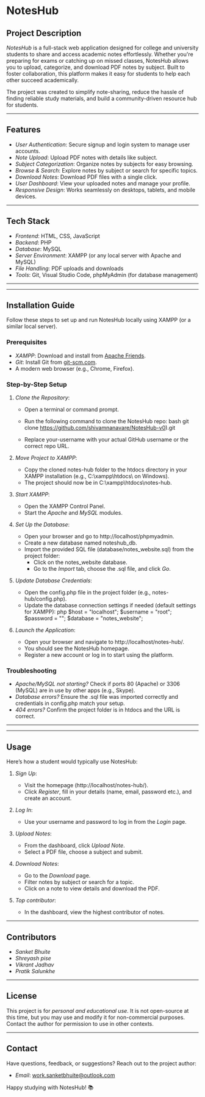 # NotesHub

## Project Description
*NotesHub* is a full-stack web application designed for college and university students to share and access academic notes effortlessly. Whether you're preparing for exams or catching up on missed classes, NotesHub allows you to upload, categorize, and download PDF notes by subject. Built to foster collaboration, this platform makes it easy for students to help each other succeed academically.

The project was created to simplify note-sharing, reduce the hassle of finding reliable study materials, and build a community-driven resource hub for students.

---

## Features
- *User Authentication*: Secure signup and login system to manage user accounts.
- *Note Upload*: Upload PDF notes with details like subject.
- *Subject Categorization*: Organize notes by subjects for easy browsing.
- *Browse & Search*: Explore notes by subject or search for specific topics.
- *Download Notes*: Download PDF files with a single click.
- *User Dashboard*: View your uploaded notes and manage your profile.
- *Responsive Design*: Works seamlessly on desktops, tablets, and mobile devices.

---

## Tech Stack
- *Frontend*: HTML, CSS, JavaScript
- *Backend*: PHP
- *Database*: MySQL
- *Server Environment*: XAMPP (or any local server with Apache and MySQL)
- *File Handling*: PDF uploads and downloads
- *Tools*: Git, Visual Studio Code, phpMyAdmin (for database management)

---


---

## Installation Guide
Follow these steps to set up and run NotesHub locally using XAMPP (or a similar local server).

### Prerequisites
- *XAMPP*: Download and install from [Apache Friends](https://www.apachefriends.org/).
- *Git*: Install Git from [git-scm.com](https://git-scm.com/).
- A modern web browser (e.g., Chrome, Firefox).

### Step-by-Step Setup
1. *Clone the Repository*:
   - Open a terminal or command prompt.
   - Run the following command to clone the NotesHub repo:
     bash
     git clone https://github.com/shivamnanavare/NotesHub-v0).git
     
   - Replace your-username with your actual GitHub username or the correct repo URL.

2. *Move Project to XAMPP*:
   - Copy the cloned notes-hub folder to the htdocs directory in your XAMPP installation (e.g., C:\xampp\htdocs\ on Windows).
   - The project should now be in C:\xampp\htdocs\notes-hub\.

3. *Start XAMPP*:
   - Open the XAMPP Control Panel.
   - Start the *Apache* and *MySQL* modules.

4. *Set Up the Database*:
   - Open your browser and go to http://localhost/phpmyadmin.
   - Create a new database named noteshub_db.
   - Import the provided SQL file (database/notes_website.sql) from the project folder:
     - Click on the notes_website database.
     - Go to the *Import* tab, choose the .sql file, and click *Go*.

5. *Update Database Credentials*:
   - Open the config.php file in the project folder (e.g., notes-hub/config.php).
   - Update the database connection settings if needed (default settings for XAMPP):
     php
     $host = "localhost";
     $username = "root";
     $password = "";
     $database = "notes_website";
     

6. *Launch the Application*:
   - Open your browser and navigate to http://localhost/notes-hub/.
   - You should see the NotesHub homepage.
   - Register a new account or log in to start using the platform.

### Troubleshooting
- *Apache/MySQL not starting?* Check if ports 80 (Apache) or 3306 (MySQL) are in use by other apps (e.g., Skype).
- *Database errors?* Ensure the .sql file was imported correctly and credentials in config.php match your setup.
- *404 errors?* Confirm the project folder is in htdocs and the URL is correct.

---
---

## Usage
Here’s how a student would typically use NotesHub:

1. *Sign Up*:
   - Visit the homepage (http://localhost/notes-hub/).
   - Click *Register*, fill in your details (name, email, password etc.), and create an account.

2. *Log In*:
   - Use your username and password to log in from the *Login* page.

3. *Upload Notes*:
   - From the dashboard, click *Upload Note*.
   - Select a PDF file, choose a subject and submit.

4. *Download Notes*:
   - Go to the *Download* page.
   - Filter notes by subject or search for a topic.
   - Click on a note to view details and download the PDF.

5. *Top contributor*:
   - In the dashboard, view the highest contributor of notes.

---

## Contributors
- *Sanket Bhuite*
- *Shreyash pise*
- *Vikrant Jadhav*
- *Pratik Salunkhe*
---

## License
This project is for *personal and educational use*. It is not open-source at this time, but you may use and modify it for non-commercial purposes. Contact the author for permission to use in other contexts.

---

## Contact
Have questions, feedback, or suggestions? Reach out to the project author:
- *Email*: work.sanketbhuite@outlook.com


Happy studying with NotesHub! 📚
